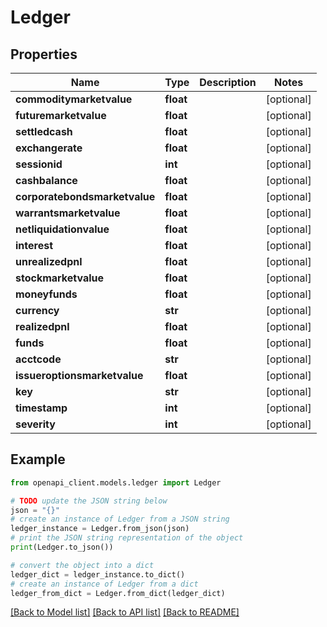 # Ledger


## Properties

Name | Type | Description | Notes
------------ | ------------- | ------------- | -------------
**commoditymarketvalue** | **float** |  | [optional] 
**futuremarketvalue** | **float** |  | [optional] 
**settledcash** | **float** |  | [optional] 
**exchangerate** | **float** |  | [optional] 
**sessionid** | **int** |  | [optional] 
**cashbalance** | **float** |  | [optional] 
**corporatebondsmarketvalue** | **float** |  | [optional] 
**warrantsmarketvalue** | **float** |  | [optional] 
**netliquidationvalue** | **float** |  | [optional] 
**interest** | **float** |  | [optional] 
**unrealizedpnl** | **float** |  | [optional] 
**stockmarketvalue** | **float** |  | [optional] 
**moneyfunds** | **float** |  | [optional] 
**currency** | **str** |  | [optional] 
**realizedpnl** | **float** |  | [optional] 
**funds** | **float** |  | [optional] 
**acctcode** | **str** |  | [optional] 
**issueroptionsmarketvalue** | **float** |  | [optional] 
**key** | **str** |  | [optional] 
**timestamp** | **int** |  | [optional] 
**severity** | **int** |  | [optional] 

## Example

```python
from openapi_client.models.ledger import Ledger

# TODO update the JSON string below
json = "{}"
# create an instance of Ledger from a JSON string
ledger_instance = Ledger.from_json(json)
# print the JSON string representation of the object
print(Ledger.to_json())

# convert the object into a dict
ledger_dict = ledger_instance.to_dict()
# create an instance of Ledger from a dict
ledger_from_dict = Ledger.from_dict(ledger_dict)
```
[[Back to Model list]](../README.md#documentation-for-models) [[Back to API list]](../README.md#documentation-for-api-endpoints) [[Back to README]](../README.md)


